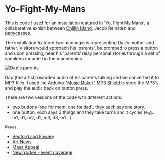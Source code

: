 # Yo-Fight-My-Mans

This is code I used for an installation featured in 'Yo, Fight My Mans', a collabarative exhibit between [Chillin Island](http://www.chillinisland.com/), Jacob Reinstein and [Babycastles](http://www.babycastles.com).

The installation featured two mannequins representing Dap's mother and father. Visitors would approach his 'parents', be promped to press a button and upon pressing, hear his 'parents' relay personal stories through a set of speakers mounted in the mannequins. 

![Dap's parents](http://www.chillinisland.com/yfmm/yfmm-7.jpg)

Dap (the artist) recorded audio of his parents talking and we converted it to MP3 files. I used the Arduino ["Music Maker" MP3 Shield](https://www.adafruit.com/product/1788) to store the MP3's and play the audio back on button press.

There are two versions of the code with different actions:
* two buttons (one for mom, one for dad). they each say one story.
* one button, each says 3 things and they take turns and it cycles (e.g.: m1, d1, m2, d2, m3, d3, m1...)

Press:
* [Bedford and Bowery](http://bedfordandbowery.com/2016/02/ashok-kondabolu-of-das-racist-curates-a-show-inspired-by-things-that-make-him-go-whoa/)
* [Art News](http://www.artnews.com/2016/02/12/gentrifying-fishtanks-indian-television-and-dead-rappers-ashok-dapwell-kondabolu-presents-yo-fight-my-mans-at-babycastles/)
* [Mass Appeal](http://massappeal.com/yo-fight-my-mans-dapwell-chillen-island-baby-castles/)
* [New Yorker - event coverage](http://www.newyorker.com/goings-on-about-town/above-and-beyond/babycastles-gallery)
